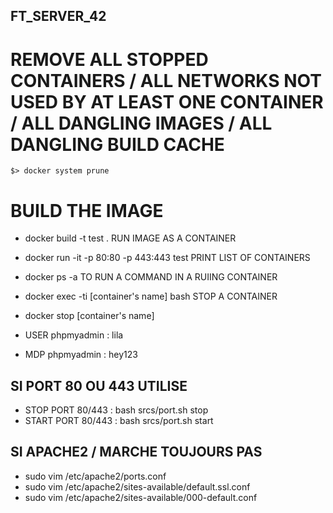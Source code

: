 ## FT_SERVER_42

# REMOVE ALL STOPPED CONTAINERS / ALL NETWORKS NOT USED BY AT LEAST ONE CONTAINER / ALL DANGLING IMAGES / ALL DANGLING BUILD CACHE
``$> docker system prune``
# BUILD THE IMAGE
* docker build -t test .
RUN IMAGE AS A CONTAINER
* docker run -it -p 80:80 -p 443:443 test
PRINT LIST OF CONTAINERS
* docker ps -a
TO RUN A COMMAND IN A RUIING CONTAINER
* docker exec -ti [container's name] bash
STOP A CONTAINER
* docker stop [container's name]

* USER phpmyadmin : lila
* MDP phpmyadmin : hey123

## SI PORT 80 OU 443 UTILISE

* STOP PORT 80/443 : bash srcs/port.sh stop
* START PORT 80/443 : bash srcs/port.sh start

## SI APACHE2 / MARCHE TOUJOURS PAS

* sudo vim /etc/apache2/ports.conf
* sudo vim /etc/apache2/sites-available/default.ssl.conf
* sudo vim /etc/apache2/sites-available/000-default.conf
